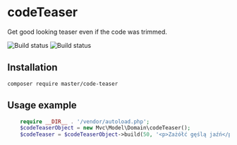 # codeTeaser
Get good looking teaser even if the code was trimmed.

![Build status](https://img.shields.io/circleci/project/trzczy/codeTeaser.svg?style=flat-square)
![Build status](https://img.shields.io/codecov/c/github/trzczy/codeTeaser.svg?style=flat-square)

## Installation
`composer require master/code-teaser`


## Usage example
```php
    require __DIR__ . '/vendor/autoload.php';
    $codeTeaserObject = new Mvc\Model\Domain\codeTeaser();
    $codeTeaser = $codeTeaserObject->build(50, '<p>Zażółć gęślą jaźń</p><code script = "js">client.setCredentials("user", "passw0rd");</code>');
```